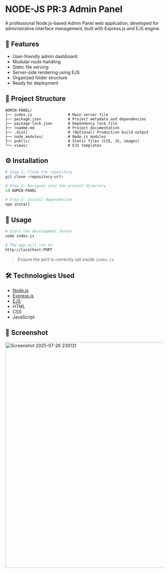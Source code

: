 # NODE-JS PR:3 Admin Panel

A professional Node.js-based Admin Panel web application, developed for administrative interface management, built with Express.js and EJS engine.

## 🚀 Features

- User-friendly admin dashboard
- Modular route handling
- Static file serving
- Server-side rendering using EJS
- Organized folder structure
- Ready for deployment

## 📁 Project Structure

```
ADMIN-PANEL/
├── index.js                # Main server file
├── package.json            # Project metadata and dependencies
├── package-lock.json       # Dependency lock file
├── readme.md               # Project documentation
├── .dist/                  # (Optional) Production build output
├── node_modules/           # Node.js modules
├── public/                 # Static files (CSS, JS, images)
└── views/                  # EJS templates
```

## ⚙️ Installation

```bash
# Step 1: Clone the repository
git clone <repository-url>

# Step 2: Navigate into the project directory
cd ADMIN-PANEL

# Step 3: Install dependencies
npm install
```

## 🧪 Usage

```bash
# Start the development server
node index.js

# The app will run on:
http://localhost:PORT
```

> Ensure the port is correctly set inside `index.js`.

## 🛠️ Technologies Used

- [Node.js](https://nodejs.org/)
- [Express.js](https://expressjs.com/)
- [EJS](https://ejs.co/)
- HTML
- CSS
-  JavaScript

## 📸 Screenshot

<img width="1365" height="720" alt="Screenshot 2025-07-26 230131" src="https://github.com/user-attachments/assets/c19fce17-5862-41b0-aed4-53e7142b17d9" />



